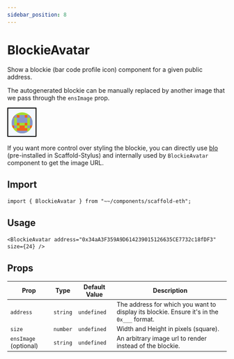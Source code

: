```yaml
---
sidebar_position: 8
---
```


# BlockieAvatar

Show a blockie (bar code profile icon) component for a given public address.

The autogenerated blockie can be manually replaced by another image that we pass through the `ensImage` prop.

![BlockieAvatar Example](/img/BlockieAvatar.png)

If you want more control over styling the blockie, you can directly use [blo](https://github.com/bpierre/blo) (pre-installed in Scaffold-Stylus) and internally used by `BlockieAvatar` component to get the image URL.

## Import

```tsx
import { BlockieAvatar } from "~~/components/scaffold-eth";
```

## Usage

```tsx
<BlockieAvatar address="0x34aA3F359A9D614239015126635CE7732c18fDF3" size={24} />
```

## Props

| Prop                  | Type     | Default Value | Description                                                                               |
| --------------------- | -------- | ------------- | ----------------------------------------------------------------------------------------- |
| `address`             | `string` | `undefined`   | The address for which you want to display its blockie. Ensure it's in the `0x___` format. |
| `size`                | `number` | `undefined`   | Width and Height in pixels (square).                                                      |
| `ensImage` (optional) | `string` | `undefined`   | An arbitrary image url to render instead of the blockie.                                  |
